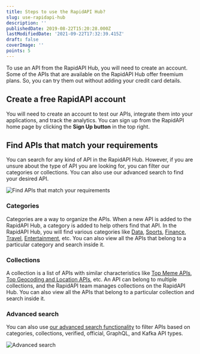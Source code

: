 ```yaml
---
title: Steps to use the RapidAPI Hub?
slug: use-rapidapi-hub
description: ''
publishedDate: 2019-08-22T15:20:28.000Z
lastModifiedDate: '2021-09-22T17:32:39.415Z'
draft: false
coverImage: ''
points: 5
---
```


To use an API from the RapidAPI Hub, you will need to create an account. Some of the APIs that are available on the RapidAPI Hub offer freemium plans. So, you can try them out without adding your credit card details.

## Create a free RapidAPI account

You will need to create an account to test our APIs, integrate them into your applications, and track the analytics. You can sign up from the RapidAPI home page by clicking the **Sign Up button** in the top right.

## Find APIs that match your requirements

You can search for any kind of API in the RapidAPI Hub. However, if you are unsure about the type of API you are looking for, you can filter our categories or collections. You can also use our advanced search to find your desired API.

![Find APIs that match your requirements](https://raw.githubusercontent.com/RapidAPI/DevRel-Stack-Data/dev/learn/courses/learn-rapidapi-hub-consumer/images/image1.png "Find APIs that match your requirements")

### Categories

Categories are a way to organize the APIs. When a new API is added to the RapidAPI Hub, a category is added to help others find that API. In the RapidAPI Hub, you will find various categories like [Data](https://rapidapi.com/category/Data), [Sports](https://rapidapi.com/category/Sports), [Finance](https://rapidapi.com/category/Finance), [Travel](https://rapidapi.com/category/Travel), [Entertainment](https://rapidapi.com/category/Entertainment), etc. You can also view all the APIs that belong to a particular category and search inside it.


### Collections

A collection is a list of APIs with similar characteristics like [Top Meme APIs](https://rapidapi.com/collection/meme), [Top Geocoding and Location APIs](https://rapidapi.com/collection/geocoding-location-apis), etc. An API can belong to multiple collections, and the RapidAPI team manages collections on the RapidAPI Hub. You can also view all the APIs that belong to a particular collection and search inside it.

### Advanced search

You can also use [our advanced search functionality](https://rapidapi.com/search/weather) to filter APIs based on categories, collections, verified, official, GraphQL, and Kafka API types.


![Advanced search](https://raw.githubusercontent.com/RapidAPI/DevRel-Stack-Data/dev/learn/courses/learn-rapidapi-hub-consumer/images/image2.png "Advanced search")
